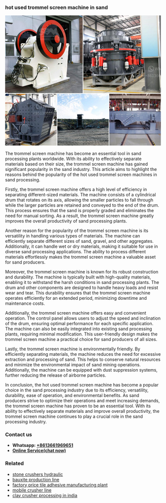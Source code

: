 <h3>hot used trommel screen machine in sand</h3><img src='1704951840.jpg' alt=''><p>The trommel screen machine has become an essential tool in sand processing plants worldwide. With its ability to effectively separate materials based on their size, the trommel screen machine has gained significant popularity in the sand industry. This article aims to highlight the reasons behind the popularity of the hot used trommel screen machines in sand processing.</p><p>Firstly, the trommel screen machine offers a high level of efficiency in separating different-sized materials. The machine consists of a cylindrical drum that rotates on its axis, allowing the smaller particles to fall through while the larger particles are retained and conveyed to the end of the drum. This process ensures that the sand is properly graded and eliminates the need for manual sorting. As a result, the trommel screen machine greatly improves the overall productivity of sand processing plants.</p><p>Another reason for the popularity of the trommel screen machine is its versatility in handling various types of materials. The machine can efficiently separate different sizes of sand, gravel, and other aggregates. Additionally, it can handle wet or dry materials, making it suitable for use in diverse sand processing applications. The ability to process different materials effortlessly makes the trommel screen machine a valuable asset for sand producers.</p><p>Moreover, the trommel screen machine is known for its robust construction and durability. The machine is typically built with high-quality materials, enabling it to withstand the harsh conditions in sand processing plants. The drum and other components are designed to handle heavy loads and resist wear and tear. This durability ensures that the trommel screen machine operates efficiently for an extended period, minimizing downtime and maintenance costs.</p><p>Additionally, the trommel screen machine offers easy and convenient operation. The control panel allows users to adjust the speed and inclination of the drum, ensuring optimal performance for each specific application. The machine can also be easily integrated into existing sand processing plants, requiring minimal modification. This user-friendly design makes the trommel screen machine a practical choice for sand producers of all sizes.</p><p>Lastly, the trommel screen machine is environmentally friendly. By efficiently separating materials, the machine reduces the need for excessive extraction and processing of sand. This helps to conserve natural resources and minimize the environmental impact of sand mining operations. Additionally, the machine can be equipped with dust suppression systems, further reducing the release of airborne particles.</p><p>In conclusion, the hot used trommel screen machine has become a popular choice in the sand processing industry due to its efficiency, versatility, durability, ease of operation, and environmental benefits. As sand producers strive to optimize their operations and meet increasing demands, the trommel screen machine has proven to be an essential tool. With its ability to effectively separate materials and improve overall productivity, the trommel screen machine continues to play a crucial role in the sand processing industry.</p><h3>Contact us</h3><ul><li><strong>Whatsapp:&nbsp;<a href="https://wa.me/8613661969651">+8613661969651</a></strong></li><li><a href="https://swt.shibang-china.com/?git&amp;zhl&amp;hot used trommel screen machine in sand"><strong>Online Service(chat now)</strong></a></li></ul><h3>Related</h3><ul><li><a href='stone crushers hydraulic.md'>stone crushers hydraulic</a></li><li><a href='bauxite production line.md'>bauxite production line</a></li><li><a href='factory price tile adhesive manufacturing plant.md'>factory price tile adhesive manufacturing plant</a></li><li><a href='mobile crusher line.md'>mobile crusher line</a></li><li><a href='clay crusher processing in india.md'>clay crusher processing in india</a></li></ul>